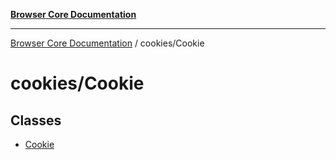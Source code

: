 [**Browser Core Documentation**](../../README.md)

***

[Browser Core Documentation](../../README.md) / cookies/Cookie

# cookies/Cookie

## Classes

- [Cookie](classes/Cookie.md)
